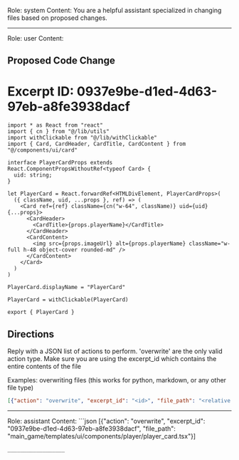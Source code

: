 Role: system
Content: You are a helpful assistant specialized in changing files based on proposed changes.
__________________
Role: user
Content: 
## Proposed Code Change
# Excerpt ID: 0937e9be-d1ed-4d63-97eb-a8fe3938dacf
```main_game/templates/ui/components/player/player_card.tsx
import * as React from "react"
import { cn } from "@/lib/utils"
import withClickable from "@/lib/withClickable"
import { Card, CardHeader, CardTitle, CardContent } from "@/components/ui/card"

interface PlayerCardProps extends React.ComponentPropsWithoutRef<typeof Card> {
  uid: string;
}

let PlayerCard = React.forwardRef<HTMLDivElement, PlayerCardProps>(
  ({ className, uid, ...props }, ref) => (
    <Card ref={ref} className={cn("w-64", className)} uid={uid} {...props}>
      <CardHeader>
        <CardTitle>{props.playerName}</CardTitle>
      </CardHeader>
      <CardContent>
        <img src={props.imageUrl} alt={props.playerName} className="w-full h-48 object-cover rounded-md" />
      </CardContent>
    </Card>
  )
)

PlayerCard.displayName = "PlayerCard"

PlayerCard = withClickable(PlayerCard)

export { PlayerCard }
```

## Directions
Reply with a JSON list of actions to perform. 'overwrite' are the only valid action type. 
Make sure you are using the excerpt_id which contains the entire contents of the file

Examples:
overwriting files (this works for python, markdown, or any other file type)
```json output_example1
[{"action": "overwrite", "excerpt_id": "<id>", "file_path": "<relative file path>"}]
```

__________________
Role: assistant
Content: ```json
[{"action": "overwrite", "excerpt_id": "0937e9be-d1ed-4d63-97eb-a8fe3938dacf", "file_path": "main_game/templates/ui/components/player/player_card.tsx"}]
```
__________________
